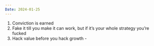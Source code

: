 ```yaml
---
Date: 2024-01-25
---
```

1. Conviction is earned
2. Fake it till you make it can work, but if it’s your whole strategy you’re fucked
3. Hack value before you hack growth -